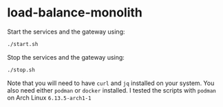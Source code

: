 # load-balance-monolith

Start the services and the gateway using:

```bash
./start.sh
```

Stop the services and the gateway using:

```bash
./stop.sh
```

Note that you will need to have `curl` and `jq` installed on your system.
You also need either `podman` or `docker` installed.
I tested the scripts with `podman` on Arch Linux `6.13.5-arch1-1`
